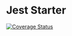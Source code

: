 # Jest Starter

[![Coverage Status](https://coveralls.io/repos/github/zhengbangbo/jest-starter/badge.svg?branch=main)](https://coveralls.io/github/zhengbangbo/jest-starter?branch=main)


